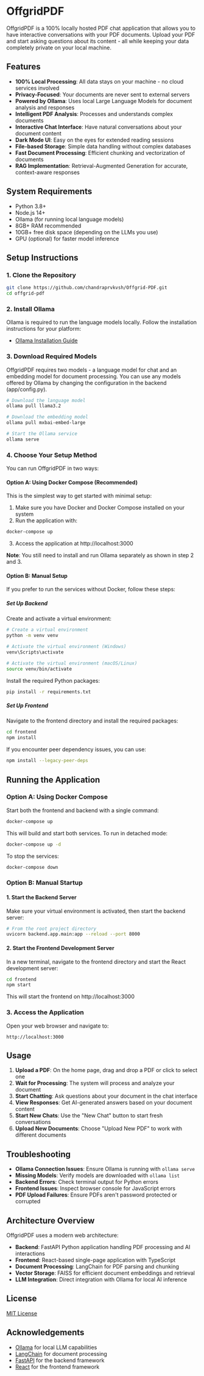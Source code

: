 # OffgridPDF

OffgridPDF is a 100% locally hosted PDF chat application that allows you to have interactive conversations with your PDF documents. Upload your PDF and start asking questions about its content - all while keeping your data completely private on your local machine.

## Features

- **100% Local Processing**: All data stays on your machine - no cloud services involved
- **Privacy-Focused**: Your documents are never sent to external servers
- **Powered by Ollama**: Uses local Large Language Models for document analysis and responses
- **Intelligent PDF Analysis**: Processes and understands complex documents
- **Interactive Chat Interface**: Have natural conversations about your document content
- **Dark Mode UI**: Easy on the eyes for extended reading sessions
- **File-based Storage**: Simple data handling without complex databases
- **Fast Document Processing**: Efficient chunking and vectorization of documents
- **RAG Implementation**: Retrieval-Augmented Generation for accurate, context-aware responses

## System Requirements

- Python 3.8+ 
- Node.js 14+
- Ollama (for running local language models)
- 8GB+ RAM recommended
- 10GB+ free disk space (depending on the LLMs you use)
- GPU (optional) for faster model inference

## Setup Instructions

### 1. Clone the Repository

```bash
git clone https://github.com/chandraprvkvsh/Offgrid-PDF.git
cd offgrid-pdf
```

### 2. Install Ollama

Ollama is required to run the language models locally. Follow the installation instructions for your platform:
- [Ollama Installation Guide](https://github.com/ollama/ollama)

### 3. Download Required Models

OffgridPDF requires two models - a language model for chat and an embedding model for document processing. You can use any models offered by Ollama by changing the configuration in the backend (app/config.py).

```bash
# Download the language model
ollama pull llama3.2

# Download the embedding model
ollama pull mxbai-embed-large

# Start the Ollama service
ollama serve
```

### 4. Choose Your Setup Method

You can run OffgridPDF in two ways:

#### Option A: Using Docker Compose (Recommended)

This is the simplest way to get started with minimal setup:

1. Make sure you have Docker and Docker Compose installed on your system
2. Run the application with:

```bash
docker-compose up
```

3. Access the application at http://localhost:3000

**Note**: You still need to install and run Ollama separately as shown in step 2 and 3.

#### Option B: Manual Setup

If you prefer to run the services without Docker, follow these steps:

##### Set Up Backend

Create and activate a virtual environment:

```bash
# Create a virtual environment
python -m venv venv

# Activate the virtual environment (Windows)
venv\Scripts\activate

# Activate the virtual environment (macOS/Linux)
source venv/bin/activate
```

Install the required Python packages:

```bash
pip install -r requirements.txt
```

##### Set Up Frontend

Navigate to the frontend directory and install the required packages:

```bash
cd frontend
npm install
```

If you encounter peer dependency issues, you can use:

```bash
npm install --legacy-peer-deps
```

## Running the Application

### Option A: Using Docker Compose

Start both the frontend and backend with a single command:

```bash
docker-compose up
```

This will build and start both services. To run in detached mode:

```bash
docker-compose up -d
```

To stop the services:

```bash
docker-compose down
```

### Option B: Manual Startup

#### 1. Start the Backend Server

Make sure your virtual environment is activated, then start the backend server:

```bash
# From the root project directory
uvicorn backend.app.main:app --reload --port 8000
```

#### 2. Start the Frontend Development Server

In a new terminal, navigate to the frontend directory and start the React development server:

```bash
cd frontend
npm start
```

This will start the frontend on http://localhost:3000

### 3. Access the Application

Open your web browser and navigate to:

```
http://localhost:3000
```

## Usage

1. **Upload a PDF**: On the home page, drag and drop a PDF or click to select one
2. **Wait for Processing**: The system will process and analyze your document
3. **Start Chatting**: Ask questions about your document in the chat interface
4. **View Responses**: Get AI-generated answers based on your document content
5. **Start New Chats**: Use the "New Chat" button to start fresh conversations
6. **Upload New Documents**: Choose "Upload New PDF" to work with different documents

## Troubleshooting

- **Ollama Connection Issues**: Ensure Ollama is running with `ollama serve`
- **Missing Models**: Verify models are downloaded with `ollama list`
- **Backend Errors**: Check terminal output for Python errors
- **Frontend Issues**: Inspect browser console for JavaScript errors
- **PDF Upload Failures**: Ensure PDFs aren't password protected or corrupted

## Architecture Overview

OffgridPDF uses a modern web architecture:

- **Backend**: FastAPI Python application handling PDF processing and AI interactions
- **Frontend**: React-based single-page application with TypeScript
- **Document Processing**: LangChain for PDF parsing and chunking
- **Vector Storage**: FAISS for efficient document embeddings and retrieval
- **LLM Integration**: Direct integration with Ollama for local AI inference

## License

[MIT License](LICENSE)

## Acknowledgements

- [Ollama](https://github.com/ollama/ollama) for local LLM capabilities
- [LangChain](https://github.com/langchain-ai/langchain) for document processing
- [FastAPI](https://fastapi.tiangolo.com/) for the backend framework
- [React](https://reactjs.org/) for the frontend framework

